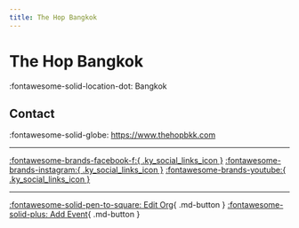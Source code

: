 ```yaml
---
title: The Hop Bangkok
---
```


# The Hop Bangkok

:fontawesome-solid-location-dot: Bangkok  


## Contact

:fontawesome-solid-globe: <https://www.thehopbkk.com>  

---

 [:fontawesome-brands-facebook-f:{ .ky_social_links_icon }](https://www.facebook.com/thehopbangkok) [:fontawesome-brands-instagram:{ .ky_social_links_icon }](https://instagram.com/thehopbangkok) [:fontawesome-brands-youtube:{ .ky_social_links_icon }](https://youtube.com/TheHopBangkok)

---

[:fontawesome-solid-pen-to-square: Edit Org](https://github.com/swingdance/orgs/issues/new?assignees=&labels=update+org&projects=&template=03-update_entity.yml&title=Update%20Org%3A%20th_TH%20%E2%80%A2%20The%20Hop%20Bangkok&region=th_TH&id=the-hop-bangkok&name=The%20Hop%20Bangkok){ .md-button } [:fontawesome-solid-plus: Add Event](https://github.com/swingdance/events/issues/new?assignees=&labels=add+event&projects=&template=02-add_entity.yml&title=Add%20Event%3A%20th_TH%20%E2%80%A2%20%3CName%3E&region=th_TH&province=Bangkok&city=Bangkok&org_id=the-hop-bangkok){ .md-button }
